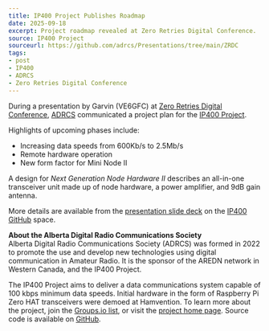 ```yaml
---
title: IP400 Project Publishes Roadmap
date: 2025-09-18
excerpt: Project roadmap revealed at Zero Retries Digital Conference.
source: IP400 Project
sourceurl: https://github.com/adrcs/Presentations/tree/main/ZRDC
tags:
- post
- IP400
- ADRCS
- Zero Retries Digital Conference
---
```

During a presentation by Garvin (VE6GFC) at [Zero Retries Digital Conference](), [ADRCS](https://adrcs.org/) communicated a project plan for the [IP400 Project](https://ip400.adrcs.org/).

Highlights of upcoming phases include:

- Increasing data speeds from 600Kb/s to 2.5Mb/s
- Remote hardware operation
- New form factor for Mini Node II

A design for *Next Generation Node Hardware II* describes an all-in-one transceiver unit made up of node hardware, a power amplifier, and 9dB gain antenna.

More details are available from the [presentation slide deck](https://github.com/adrcs/Presentations/tree/main/ZRDC) on the [IP400 GitHub](https://github.com/adrcs/ip400) space.

**About the Alberta Digital Radio Communications Society**   
Alberta Digital Radio Communications Society (ADRCS) was formed in 2022 to promote the use and develop new technologies using digital communication in Amateur Radio. It is the sponsor of the AREDN network in Western Canada, and the IP400 Project.

The IP400 Project aims to deliver a data communications system capable of 100 kbps minimum data speeds. Initial hardware in the form of Raspberry Pi Zero HAT transceivers were demoed at Hamvention. To learn more about the project, join the [Groups.io list](https://groups.io/g/ip400), or visit the [project home page](https://ip400.adrcs.org/). Source code is available on [GitHub](https://github.com/adrcs/ip400).